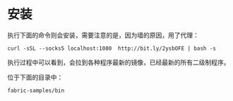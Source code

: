 # 安装

执行下面的命令则会安装，需要注意的是，因为墙的原因，用了代理：

```command
curl -sSL --socks5 localhost:1080  http://bit.ly/2ysbOFE | bash -s
```

执行过程中可以看到，会拉到各种程序最新的镜像，已经最新的所有二级制程序。

位于下面的目录中：

```dir
fabric-samples/bin
```

